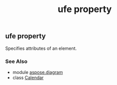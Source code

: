 ﻿---
title: ufe property
second_title: Aspose.Diagram for Python via .NET API References
description: 
type: docs
weight: 40
url: /python-net/aspose.diagram/calendar/ufe/
is_root: false
---

## ufe property


Specifies attributes of an element.

### See Also
* module [aspose.diagram](../../)
* class [Calendar](/diagram/python-net/aspose.diagram/calendar)
